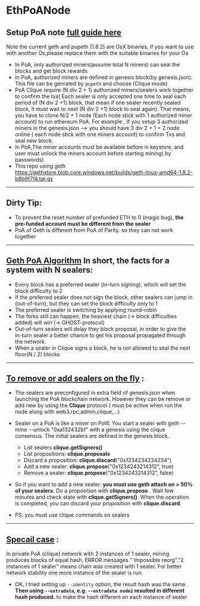 # EthPoANode

## Setup PoA note [full guide here](https://hackernoon.com/setup-your-own-private-proof-of-authority-ethereum-network-with-geth-9a0a3750cda8)

Note the current geth and pupeth (1.8.2) are OsX binaries, if you want to use with another Os,please replace them with the suitable binaries for your Os  

* In PoA, only authorized miners(assume total N miners) can seal the blocks and get block rewards
* In PoA, authorized miners are defined in genesis block(by genesis.json). This file can be genrated by `pupeth` and choose (Clique mode)
* PoA Clique require (N div 2 + 1) authorized miners/sealers work together to confirm the txs( Each sealer is only accepted one time to seal each period of (N div 2 +1) block, that mean if one sealer recently sealed block, it must wait to next (N div 2 +1) block to seal again). That means, you have to clone N/2 + 1 node (Each node stick with 1 authorized miner account) to run ethereum PoA. For example , If you setup 3 authorized miners in the genesis.json --> you should have 3 div 2 + 1 = 2 node online ( each node stick with one miners account) to confirm Txs and seal new block. 
* In PoA,The miner accounts must be available before in keystore, and user must unlock the miners account before starting mining( by passwords)
* This repo using geth https://gethstore.blob.core.windows.net/builds/geth-linux-amd64-1.8.2-b8b9f7f4.tar.gz

---
## Dirty Tip:

* To prevent the reset number of prefunded ETH to 0 (magic bug), **the pre-funded account must be  different from the sealer**
* PoA of Geth is different from PoA of Parity. so they can not work together
---
## [Geth PoA Algorithm](https://github.com/ethereum/EIPs/issues/225) In short, the facts for a system with N sealers:

* Every block has a preferred sealer (in-turn signing), which will set the block difficulty to 2
* If the preferred sealer does not sign the block, other sealers can jump in (out-of-turn), but they can set the block difficulty only to 1
* The preferred sealer is switching by applying round-robin
* The forks still can happen, the heaviest chain (-> block difficulties added) will win (-> GHOST-protocol)
* Out-of-turn sealers will delay they block proposal, in order to give the in-turn sealer a better chance to get his proposal propagated through the network.
* When a sealer in Clique signs a block, he is not allowed to seal the next floor(N / 2) blocks

---
## [To remove or add sealers on the fly](https://ethereum.stackexchange.com/questions/15541/how-to-add-new-sealer-in-geth-1-6-proof-of-authority?noredirect=1&lq=1) :

* The sealers are preconfigured in extra field of genesis.json when launching the PoA blockchain network. However they can be remove or add new by using the **Clique** protocol ( must be active when run the node along with web3,rpc,admin,clique,...)
* Sealer on a PoA is like a miner on PoW. You start a sealer with geth --mine --unlock "0xa132432bf" with a genesis using the clique consensus. The initial sealers are defined in the genesis block.

  * List sealers **clique.getSigners()**
  * List propositions: **clique.proposals**
  * Discard a proposition: **clique.discard**("0x1234234234234")
  * Add a new sealer: **clique.propose**("0x1234243214312", true)
  * Remove a sealer: **clique.propose**("0x1234243214312", false)
* So if you want to add a new sealer: **you must use geth attach on > 50% of your sealers**. Do a proposition with **clique.propose** . Wait few minutes and check state with **clique.getSigners()**. When the operation is completed, you can discard your proposition with **clique.discard**.
* PS: you must use clique commands on sealers


---
## [Specail case](https://github.com/ethereum/go-ethereum/issues/16641) :

In private PoA (clique) network with 2 instances of 1 sealer, mining produces blocks of equal hash, ERROR messages " Impossible reorg"."2 instances of 1 sealer" means chain was created with 1 sealer. For better network stability one more instance of the sealer is run.
* OK, I tried setting up `--identity` option, the result hash was the same.
**Then using `--extradata`, e.g. `--extradata node2` resulted in different hash produced.** to make the hash different on each instance of sealer


